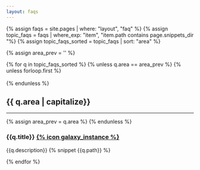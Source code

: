 ```yaml
---
layout: faqs
---
```




{% assign faqs =  site.pages | where: "layout", "faq"  %}
{% assign topic_faqs = faqs | where_exp: "item", "item.path contains page.snippets_dir "%}
{% assign topic_faqs_sorted = topic_faqs | sort: "area" %}


{% assign area_prev = '' %}

{% for q in topic_faqs_sorted %}
{% unless q.area == area_prev %}
{% unless forloop.first %} <br><br> {% endunless %}
<h2> {{ q.area | capitalize}}</h2>
<hr/>
{% assign area_prev = q.area %}
{% endunless %}

<h3 class="faq-area"> {{q.title}} <a href="{{site.baseurl}}{{q.url}}">{% icon galaxy_instance %}</a> </h3>
{{q.description}}
{% snippet {{q.path}} %}



{% endfor %}

